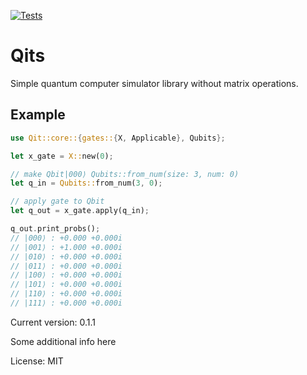 [![Tests](https://github.com/aokyut/Qit/actions/workflows/rust.yml/badge.svg)](https://github.com/aokyut/Qit/actions/workflows/rust.yml)

# Qits

Simple quantum computer simulator library without matrix operations.
## Example
```rust
use Qit::core::{gates::{X, Applicable}, Qubits};

let x_gate = X::new(0);

// make Qbit|000⟩ Qubits::from_num(size: 3, num: 0)
let q_in = Qubits::from_num(3, 0);

// apply gate to Qbit
let q_out = x_gate.apply(q_in);

q_out.print_probs();
// |000⟩ : +0.000 +0.000i
// |001⟩ : +1.000 +0.000i
// |010⟩ : +0.000 +0.000i
// |011⟩ : +0.000 +0.000i
// |100⟩ : +0.000 +0.000i
// |101⟩ : +0.000 +0.000i
// |110⟩ : +0.000 +0.000i
// |111⟩ : +0.000 +0.000i


```

Current version: 0.1.1

Some additional info here

License: MIT
